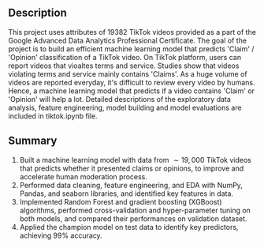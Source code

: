## Description
This project uses attributes of 19382 TikTok videos provided as a part of the Google Advanced Data Analytics Professional Certificate. The goal of the project is to build an efficient machine learning model that predicts 'Claim' / 'Opinion' classification of a TikTok video. On TikTok platform, users can report videos that vioaltes terms and service. Studies show that videos violating terms and service mainly contains 'Claims'. As a huge volume of videos are reported everyday, it's difficult to review every video by humans. Hence, a machine learning model that predicts if a video contains 'Claim' or 'Opinion' will help a lot. Detailed descriptions of the exploratory data analysis, feature engineering, model building and model evaluations are included in tiktok.ipynb file.

## Summary
1. Built a machine learning model with data from $\sim 19,000$ TikTok videos that predicts whether it presented claims or opinions, to improve and accelerate human moderation process.
2. Performed data cleaning, feature engineering, and EDA with NumPy, Pandas, and seaborn libraries, and identified key features in data.
3. Implemented Random Forest and gradient boosting (XGBoost) algorithms, performed cross-validation and hyper-parameter tuning on both models, and compared their performances on validation dataset.
4. Applied the champion model on test data to identify key predictors, achieving 99% accuracy.
